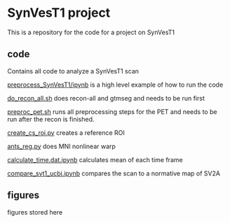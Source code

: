# SynVesT1 project

This is a repository for the code for a project on SynVesT1

## code 

Contains all code to analyze a SynVesT1 scan 

[preprocess_SynVesT1/ipynb](code/preprocess_SynVesT1.ipynb) is a high level example of how to run the code 

[do_recon_all.sh](code/do_recon_all.sh) does recon-all and gtmseg and needs to be run first 

[preproc_pet.sh](code/preproc_pet.sh) runs all preprocessing steps for the PET and needs to be run after the recon is finished. 

[create_cs_roi.py](code/create_cs_roi.py) creates a reference ROI 

[ants_reg.py](code/ants_reg.py) does MNI nonlinear warp  

[calculate_time.dat.ipynb](code/calculate_time.dat.ipynb) calculates mean of each time frame

[compare_svt1_ucbj.ipynb](code/compare_svt1_ucbj.ipynb) compares the scan to a normative map of SV2A

## figures 

figures stored here 

